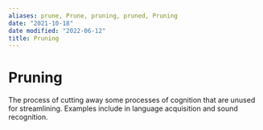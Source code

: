 ```yaml
---
aliases: prune, Prune, pruning, pruned, Pruning
date: "2021-10-18"
date modified: "2022-06-12"
title: Pruning
---
```


# Pruning
The process of cutting away some processes of cognition that are unused for streamlining. Examples include in language acquisition and sound recognition.
